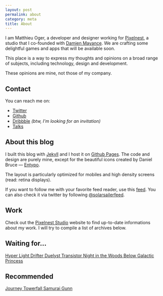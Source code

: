 ```yaml
---
layout: post
permalink: about
category: meta
title: About
---
```


I am Matthieu Oger, a developer and designer working for [Pixelnest][pixelnest], a studio that I co-founded with [Damien Mayance][dmayance]. We are crafting some delightful games and apps that will be available soon.

This place is a way to express my thoughts and opinions on a broad range of subjects, including technology, design and development.

These opinions are mine, not those of my company.

## Contact

You can reach me on:

* [Twitter](http://twitter.com/solarsailer)
* [Github](http://github.com/solarsailer)
* [Dribbble](http://dribbble.com/solarsailer) _(btw, I'm looking for an invitation)_
* [Talks](https://speakerdeck.com/solarsailer)

## About this blog

I built this blog with [Jekyll][jekyll] and I host it on [Github Pages][github]. The code and design are purely mine, except for the beautiful icons created by Daniel Bruce — [Entypo][entypo].

The layout is particularly optimized for mobiles and high density screens (read: retina displays).

If you want to follow me with your favorite feed reader, use this [feed][rss]. You can also check it via twitter by following [@solarsailerfeed](http://twitter.com/solarsailerfeed).

## Work

Check out the [Pixelnest Studio][pixelnest] website to find up-to-date informations about my work. I will try to compile a list of archives below.

## Waiting for...

<a href="http://www.heart-machine.com/" class="game game--hld">
  <span>Hyper Light Drifter</span>
</a>

<a href="http://duelyst.com/" class="game game--duelyst">
  <span>Duelyst</span>
</a>

<a href="http://supergiantgames.com/index.php/transistor/" class="game game--transistor">
  <span>Transistor</span>
</a>

<a href="http://www.nightinthewoods.com/" class="game game--nitw">
  <span>Night in the Woods</span>
</a>

<a href="http://www.whatliesbelow.com/" class="game game--below">
  <span>Below</span>
</a>

<a href="http://galactic-princess.com/" class="game game--gp">
  <span>Galactic Princess</span>
</a>

## Recommended

<a href="http://thatgamecompany.com/games/journey/" class="game game--journey">
  <span>Journey</span>
</a>

<a href="" class="game game--towerfall">
  <span>Towerfall</span>
</a>

<a href="http://maxistentialism.com/samuraigunn/" class="game game--sg">
  <span>Samurai Gunn</span>
</a>


[pixelnest]: http://pixelnest.io
[dmayance]: http://dmayance.com
[jekyll]: http://jekyllrb.com
[github]: http://github.com
[entypo]: http://entypo.com
[rss]: http://feedpress.me/solarsailer
